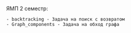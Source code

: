 ЯМП 2 семестр:

    - backtracking - Задача на поиск с возвратом
    - Graph_components - Задача на обход графа
